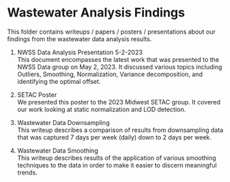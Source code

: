 # Wastewater Analysis Findings

This folder contains writeups / papers / posters / presentations about our findings from the wastewater data analysis results.

1. NWSS Data Analysis Presentation 5-2-2023    
    This document encompasses the latest work that was presented to the NWSS Data group on May 2, 2023. It discussed various topics including Outliers, Smoothing, Normalization, Variance decomposition, and identifying the optimal offset.

2. SETAC Poster  
    We presented this poster to the 2023 Midwest SETAC group. It covered our work looking at static normalization and LOD detection.

3.  Wastewater Data Downsampling  
    This writeup describes a comparison of results from downsampling data that was captured 7 days per week (daily) down to 2 days per week.

4.  Wastewater Data Smoothing  
    This writeup describes results of the application of various smoothing techniques to the data in order to make it easier to discern meaningful trends.
